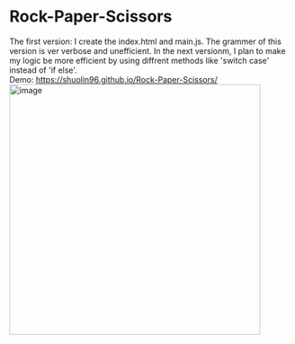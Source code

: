 # Rock-Paper-Scissors
The first version: I create the index.html and main.js. The grammer of this version is ver verbose and unefficient. In the next versionm, I plan to make my logic be more efficient by using diffrent methods like 'switch case' instead of 'if else'. \
Demo: <https://shuolin96.github.io/Rock-Paper-Scissors/> \
<img width="446" alt="image" src="https://user-images.githubusercontent.com/82881422/183310315-136c8667-d8e3-467e-abbd-baca47c6d5d0.png">